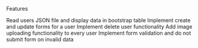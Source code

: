 Features

Read users JSON file and display data in bootstrap table 
Implement create and update forms for a user 
Implement delete user functionality 
Add image uploading functionality to every user 
Implement form validation and do not submit form on invalid data